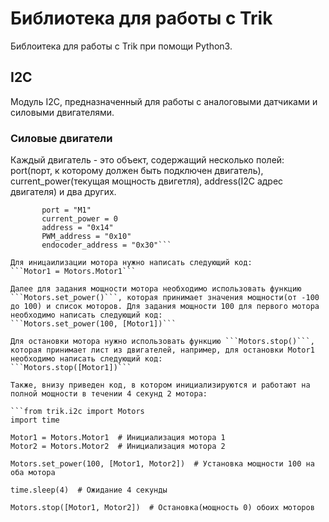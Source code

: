 # Библиотека для работы c Trik
Библоитека для работы с Trik при помощи Python3. 

## I2C
Модуль I2C, предназначенный для работы с аналоговыми датчиками и силовыми двигателями.

### Силовые двигатели

Каждый двигатель - это объект, содержащий несколько полей: port(порт, к которому должен быть подключен двигатель), current_power(текущая мощность двигетля), address(I2C адрес двигателя) и два других.
```class Motor1:
       port = "M1"
       current_power = 0
       address = "0x14"
       PWM_address = "0x10"
       endocoder_address = "0x30"```

Для иницаилизации мотора нужно написать следующий код:
```Motor1 = Motors.Motor1```

Далее для задания мощности мотора необходимо использовать функцию ```Motors.set_power()```, которая принимает значения мощности(от -100 до 100) и список моторов. Для задания мощности 100 для первого мотора необходимо написать следующий код:
```Motors.set_power(100, [Motor1])```

Для остановки мотора нужно использовать функцию ```Motors.stop()```, которая принимает лист из двигателей, например, для остановки Motor1 необходимо написать следующий код:
```Motors.stop([Motor1])```

Также, внизу приведен код, в котором инициализируются и работают на полной мощности в течении 4 секунд 2 мотора:

```from trik.i2c import Motors
import time

Motor1 = Motors.Motor1  # Инициализация мотора 1
Motor2 = Motors.Motor2  # Инициализация мотора 2

Motors.set_power(100, [Motor1, Motor2])  # Установка мощности 100 на оба мотора

time.sleep(4)  # Ожидание 4 секунды

Motors.stop([Motor1, Motor2])  # Остановка(мощность 0) обоих моторов
```
